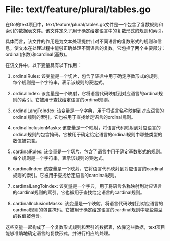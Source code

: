 # File: text/feature/plural/tables.go

在Go的text项目中，text/feature/plural/tables.go文件是一个包含了复数规则和索引的数据表文件。该文件定义了用于确定给定语言中的复数形式的规则和索引。

具体而言，该文件的作用是为文本处理提供针对不同语言的复数形式的规则和信息，使文本在处理过程中能够正确处理不同语言的复数。它包括了两个主要部分：ordinal(序数)和cardinal(基数)。

在该文件中，以下变量具有以下作用：

1. ordinalRules: 该变量是一个切片，包含了语言中用于确定序数形式的规则。每个规则是一个字符串，表示该规则的表达式。

2. ordinalIndex: 该变量是一个映射，它将语言代码映射到对应语言的ordinal规则的索引。它被用于查找给定语言的ordinal规则。

3. ordinalLangToIndex: 该变量是一个字典，用于将语言名称映射到对应语言的ordinal规则的索引。它也被用于查找给定语言的ordinal规则。

4. ordinalInclusionMasks: 该变量是一个映射，将语言代码映射到对应语言的ordinal规则的包含掩码。它被用于确定给定语言的ordinal规则中哪些类型的数值被包含。

5. cardinalRules: 该变量是一个切片，包含了语言中用于确定基数形式的规则。每个规则是一个字符串，表示该规则的表达式。

6. cardinalIndex: 该变量是一个映射，它将语言代码映射到对应语言的cardinal规则的索引。它被用于查找给定语言的cardinal规则。

7. cardinalLangToIndex: 该变量是一个字典，用于将语言名称映射到对应语言的cardinal规则的索引。它也被用于查找给定语言的cardinal规则。

8. cardinalInclusionMasks: 该变量是一个映射，将语言代码映射到对应语言的cardinal规则的包含掩码。它被用于确定给定语言的cardinal规则中哪些类型的数值被包含。

这些变量一起构成了一个复数形式规则和索引的数据表，依靠这些数据，text项目能够准确地确定语言的复数形式，并进行相应的处理。

